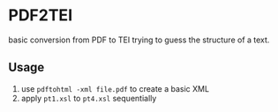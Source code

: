 # PDF2TEI

basic conversion from PDF to TEI trying to guess the structure of a text.

## Usage
1. use `pdftohtml -xml file.pdf` to create a basic XML
1. apply `pt1.xsl` to `pt4.xsl` sequentially